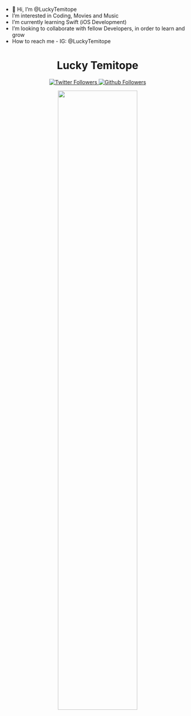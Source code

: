 - 👋 Hi, I’m @LuckyTemitope
- I’m interested in Coding, Movies and Music
- I’m currently learning Swift (iOS Development)
- I’m looking to collaborate with fellow Developers, in order to learn and grow
- How to reach me - IG: @LuckyTemitope

<h1 align="center" > Lucky Temitope </h1>
<p align="center">
  <a href="https://twitter.com/losunbiyi" target="_blank">
    <img src="https://img.shields.io/twitter/follow/LuckyTemitope?label=Follow&logo=twitter&style=for-the-badge"  alt="Twitter Followers" />
  </a>
  <a href="https://github.com/LuckyTemitope" target="_blank">
    <img src="https://img.shields.io/github/followers/LuckyTemitope?label=Follow&logo=github&style=for-the-badge"  alt="Github Followers" />
  </a>
<!--   <a href="https://twitch.com/kdsgcodes" target="_blank">
    <img src="https://img.shields.io/twitch/status/kdsgcodes?style=for-the-badge&logo=twitch"  alt="twitch Followers" />
  </a>
  -->
</p>
<p align="center">
  <img width="65%" src="https://github-readme-stats.vercel.app/api?username=LuckyTemitope&&show_icons=true&theme=dracula" />
</p>

<!---
LuckyTemitope/LuckyTemitope is a ✨ special ✨ repository because its `README.md` (this file) appears on your GitHub profile.
You can click the Preview link to take a look at your changes.
--->
